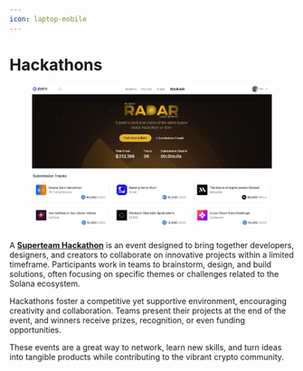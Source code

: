 ```yaml
---
icon: laptop-mobile
---
```


# Hackathons

<figure><img src="../.gitbook/assets/image (8).png" alt=""><figcaption></figcaption></figure>

A [**Superteam Hackathon**](https://earn.superteam.fun/hackathon/radar/) is an event designed to bring together developers, designers, and creators to collaborate on innovative projects within a limited timeframe. Participants work in teams to brainstorm, design, and build solutions, often focusing on specific themes or challenges related to the Solana ecosystem.&#x20;

Hackathons foster a competitive yet supportive environment, encouraging creativity and collaboration. Teams present their projects at the end of the event, and winners receive prizes, recognition, or even funding opportunities.&#x20;

These events are a great way to network, learn new skills, and turn ideas into tangible products while contributing to the vibrant crypto community.

